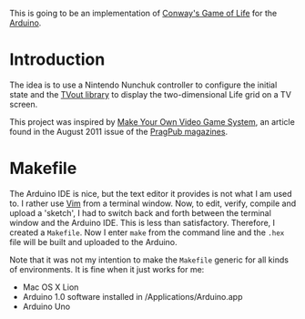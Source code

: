This is going to be an implementation of [Conway's Game of Life][1] for the
[Arduino][6].

# Introduction

The idea is to use a Nintendo Nunchuk controller to configure the initial state
and the [TVout library][3] to display the two-dimensional Life grid on a TV
screen.

This project was inspired by [Make Your Own Video Game System][4], an article
found in the August 2011 issue of the [PragPub magazines][5].

# Makefile

The Arduino IDE is nice, but the text editor it provides is not what I am used
to. I rather use [Vim][2] from a terminal window. Now, to edit, verify, compile
and upload a 'sketch', I had to switch back and forth between the terminal
window and the Arduino IDE. This is less than satisfactory. Therefore, I
created a `Makefile`. Now I enter `make` from the command line and the `.hex`
file will be built and uploaded to the Arduino.

Note that it was not my intention to make the `Makefile` generic for all kinds
of environments. It is fine when it just works for me:

* Mac OS X Lion
* Arduino 1.0 software installed in /Applications/Arduino.app
* Arduino Uno

[1]: http://www.conwaylife.com/
[2]: http://www.vim.org/
[3]: http://code.google.com/p/arduino-tvout/
[4]: http://pragprog.com/magazines/2011-08/make-your-own-video-game-system
[5]: http://pragprog.com/magazines
[6]: http://arduino.cc/
